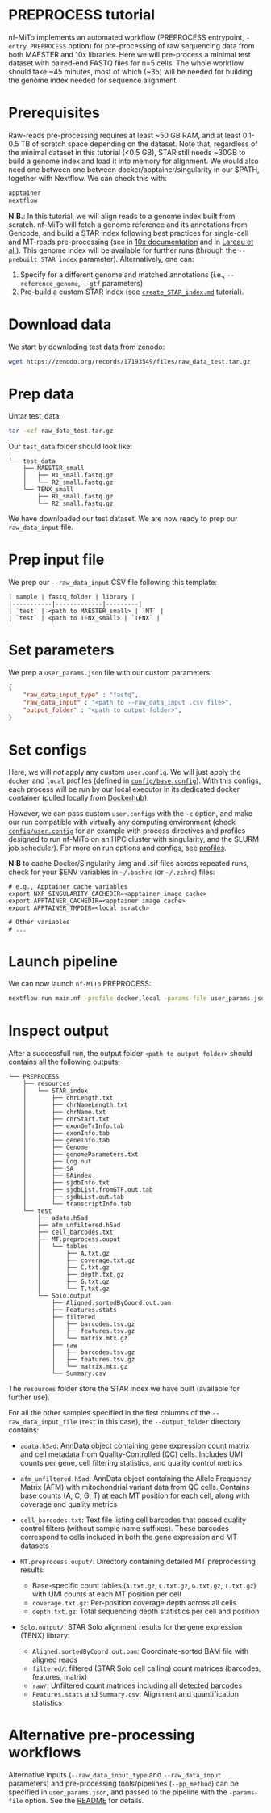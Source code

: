 # PREPROCESS tutorial

nf-MiTo implements an automated workflow (PREPROCESS entrypoint, `-entry PREPROCESS` option) for pre-processing of raw sequencing data from both MAESTER and 10x libraries. Here we will pre-process a minimal test dataset with paired-end FASTQ files for n=5 cells. The whole workflow should take ~45 minutes, most of which (~35) will be needed for building the genome index needed for sequence alignment. 

# Prerequisites

Raw-reads pre-processing requires at least ~50 GB RAM, and at least 0.1-0.5 TB of scratch space depending on the dataset. Note that, regardless of the minimal dataset in this tutorial (<0.5 GB), STAR still needs ~30GB to build a genome index and load it into memory for alignment. 
We would also need one between one between docker/apptainer/singularity in our $PATH, together with Nextflow.
We can check this with:

```bash
apptainer 
nextflow
```

**N.B.**: In this tutorial, we will align reads to a genome index built from scratch. nf-MiTo will fetch a genome reference and its annotations from Gencode, and build a STAR index following best practices for single-cell and MT-reads pre-processing (see in [10x documentation](https://www.10xgenomics.com/support/software/cell-ranger/latest/analysis/inputs/cr-3p-references) and in [Lareau et al.](10.1038/s41596-022-00795-3)). This genome index will be available for further runs (through the `--prebuilt_STAR_index` parameter). Alternatively, one can:

1. Specify for a different genome and matched annotations (i.e., `--reference_genome`, `--gtf` parameters)
2. Pre-build a custom STAR index (see [`create_STAR_index.md`](create_STAR_index.md) tutorial).

# Download data

We start by downloding test data from zenodo:

```bash
wget https://zenodo.org/records/17193549/files/raw_data_test.tar.gz
```

# Prep data

Untar test_data:

```bash
tar -xzf raw_data_test.tar.gz
```

Our `test_data` folder should look like:

```
└── test_data
    ├── MAESTER_small
    │   ├── R1_small.fastq.gz
    │   └── R2_small.fastq.gz
    └── TENX_small
        ├── R1_small.fastq.gz
        └── R2_small.fastq.gz
```

We have downloaded our test dataset. We are now ready to prep our `raw_data_input` file.

# Prep input file

We prep our `--raw_data_input` CSV file following this template:

```
| sample | fastq_folder | library |
|-----------|-------------|---------|
| `test` | <path to MAESTER_small> | `MT` |
| `test` | <path to TENX_small> | `TENX` |
```

# Set parameters

We prep a `user_params.json` file with our custom parameters:

```json
{   
    "raw_data_input_type" : "fastq",
    "raw_data_input" : "<path to --raw_data_input .csv file>",
    "output_folder" : "<path to output folder>",
}
```

# Set configs

Here, we will *not* apply any custom `user.config`. We will just apply the `docker` and `local` profiles (defined in [`config/base.config`](config/base.config)). With this configs, each process will be run by our local executor in its dedicated docker container (pulled locally from [Dockerhub](https://hub.docker.com/)). 

However, we can pass custom `user.configs` with the `-c` option, and make our run compatible with virtually any computing environment (check [`config/user.config`](config/user.config) for an example with process directives and profiles designed to run nf-MiTo on an HPC cluster with singularity, and the SLURM job scheduler). For more on run options and configs, see [profiles](https://www.nextflow.io/docs/latest/config.html#config-profiles).

**N:B** to cache Docker/Singularity .img and .sif files across repeated runs, check for your $ENV variables in `~/.bashrc` (or `~/.zshrc`) files:

```
# e.g., Apptainer cache variables 
export NXF_SINGULARITY_CACHEDIR=<apptainer image cache>
export APPTAINER_CACHEDIR=<apptainer image cache>
export APPTAINER_TMPDIR=<local scratch>

# Other variables
# ...
```

# Launch pipeline

We can now launch `nf-MiTo` PREPROCESS:

```bash
nextflow run main.nf -profile docker,local -params-file user_params.json -entry PREPROCESS
```

# Inspect output

After a successfull run, the output folder `<path to output folder>` should contains all the following outputs:

```
└── PREPROCESS
    ├── resources
    │   └── STAR_index
    │       ├── chrLength.txt
    │       ├── chrNameLength.txt
    │       ├── chrName.txt
    │       ├── chrStart.txt
    │       ├── exonGeTrInfo.tab
    │       ├── exonInfo.tab
    │       ├── geneInfo.tab
    │       ├── Genome
    │       ├── genomeParameters.txt
    │       ├── Log.out
    │       ├── SA
    │       ├── SAindex
    │       ├── sjdbInfo.txt
    │       ├── sjdbList.fromGTF.out.tab
    │       ├── sjdbList.out.tab
    │       └── transcriptInfo.tab
    └── test
        ├── adata.h5ad
        ├── afm_unfiltered.h5ad
        ├── cell_barcodes.txt
        ├── MT.preprocess.ouput
        │   └── tables
        │       ├── A.txt.gz
        │       ├── coverage.txt.gz
        │       ├── C.txt.gz
        │       ├── depth.txt.gz
        │       ├── G.txt.gz
        │       └── T.txt.gz
        └── Solo.output
            ├── Aligned.sortedByCoord.out.bam
            ├── Features.stats
            ├── filtered
            │   ├── barcodes.tsv.gz
            │   ├── features.tsv.gz
            │   └── matrix.mtx.gz
            ├── raw
            │   ├── barcodes.tsv.gz
            │   ├── features.tsv.gz
            │   └── matrix.mtx.gz
            └── Summary.csv
```

The `resources` folder store the STAR index we have built (available for further use).

For all the other samples specified in the first columns of the `--raw_data_input_file` (`test` in this case), the `--output_folder` directory contains:

* `adata.h5ad`: AnnData object containing gene expression count matrix and cell metadata from Quality-Controlled (QC) cells. Includes UMI counts per gene, cell filtering statistics, and quality control metrics

* `afm_unfiltered.h5ad`: AnnData object containing the Allele Frequency Matrix (AFM) with mitochondrial variant data from QC cells. Contains base counts (A, C, G, T) at each MT position for each cell, along with coverage and quality metrics

* `cell_barcodes.txt`: Text file listing cell barcodes that passed quality control filters (without sample name suffixes). These barcodes correspond to cells included in both the gene expression and MT datasets

* `MT.preprocess.ouput/`: Directory containing detailed MT preprocessing results:
  * Base-specific count tables (`A.txt.gz`, `C.txt.gz`, `G.txt.gz`, `T.txt.gz`) with UMI counts at each MT position per cell
  * `coverage.txt.gz`: Per-position coverage depth across all cells
  * `depth.txt.gz`: Total sequencing depth statistics per cell and position
* `Solo.output/`: STAR Solo alignment results for the gene expression (TENX) library:
  * `Aligned.sortedByCoord.out.bam`: Coordinate-sorted BAM file with aligned reads
  * `filtered/`: filtered (STAR Solo cell calling) count matrices (barcodes, features, matrix)
  * `raw/`: Unfiltered count matrices including all detected barcodes
  * `Features.stats` and `Summary.csv`: Alignment and quantification statistics

# Alternative pre-processing workflows

Alternative inputs (`--raw_data_input_type` and `--raw_data_input` parameters) and pre-processing tools/pipelines (`--pp_method`) can be specified in `user_params.json`, and passed to the pipeline with the `-params-file` option.
See the [README](../README.md) for details.





















